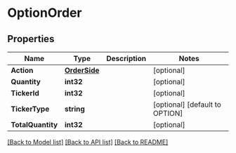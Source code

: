 # OptionOrder

## Properties

Name | Type | Description | Notes
------------ | ------------- | ------------- | -------------
**Action** | [**OrderSide**](OrderSide.md) |  | [optional] 
**Quantity** | **int32** |  | [optional] 
**TickerId** | **int32** |  | [optional] 
**TickerType** | **string** |  | [optional] [default to OPTION]
**TotalQuantity** | **int32** |  | [optional] 

[[Back to Model list]](../README.md#documentation-for-models) [[Back to API list]](../README.md#documentation-for-api-endpoints) [[Back to README]](../README.md)



